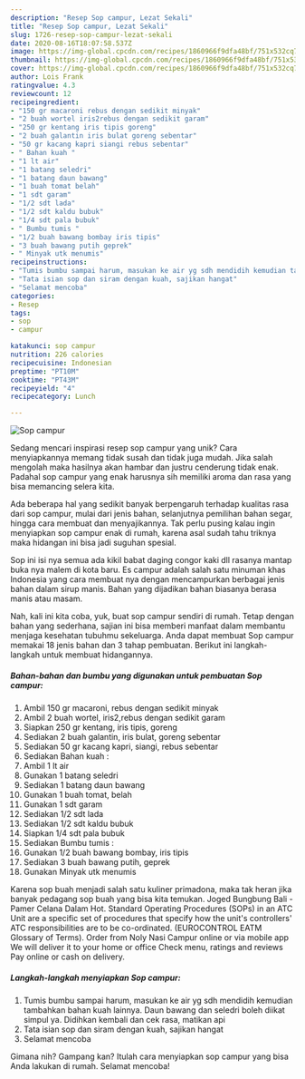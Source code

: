 ```yaml
---
description: "Resep Sop campur, Lezat Sekali"
title: "Resep Sop campur, Lezat Sekali"
slug: 1726-resep-sop-campur-lezat-sekali
date: 2020-08-16T18:07:58.537Z
image: https://img-global.cpcdn.com/recipes/1860966f9dfa48bf/751x532cq70/sop-campur-foto-resep-utama.jpg
thumbnail: https://img-global.cpcdn.com/recipes/1860966f9dfa48bf/751x532cq70/sop-campur-foto-resep-utama.jpg
cover: https://img-global.cpcdn.com/recipes/1860966f9dfa48bf/751x532cq70/sop-campur-foto-resep-utama.jpg
author: Lois Frank
ratingvalue: 4.3
reviewcount: 12
recipeingredient:
- "150 gr macaroni rebus dengan sedikit minyak"
- "2 buah wortel iris2rebus dengan sedikit garam"
- "250 gr kentang iris tipis goreng"
- "2 buah galantin iris bulat goreng sebentar"
- "50 gr kacang kapri siangi rebus sebentar"
- " Bahan kuah "
- "1 lt air"
- "1 batang seledri"
- "1 batang daun bawang"
- "1 buah tomat belah"
- "1 sdt garam"
- "1/2 sdt lada"
- "1/2 sdt kaldu bubuk"
- "1/4 sdt pala bubuk"
- " Bumbu tumis "
- "1/2 buah bawang bombay iris tipis"
- "3 buah bawang putih geprek"
- " Minyak utk menumis"
recipeinstructions:
- "Tumis bumbu sampai harum, masukan ke air yg sdh mendidih kemudian tambahkan bahan kuah lainnya. Daun bawang dan seledri boleh diikat simpul ya. Didihkan kembali dan cek rasa, matikan api"
- "Tata isian sop dan siram dengan kuah, sajikan hangat"
- "Selamat mencoba"
categories:
- Resep
tags:
- sop
- campur

katakunci: sop campur 
nutrition: 226 calories
recipecuisine: Indonesian
preptime: "PT10M"
cooktime: "PT43M"
recipeyield: "4"
recipecategory: Lunch

---
```



![Sop campur](https://img-global.cpcdn.com/recipes/1860966f9dfa48bf/751x532cq70/sop-campur-foto-resep-utama.jpg)

Sedang mencari inspirasi resep sop campur yang unik? Cara menyiapkannya memang tidak susah dan tidak juga mudah. Jika salah mengolah maka hasilnya akan hambar dan justru cenderung tidak enak. Padahal sop campur yang enak harusnya sih memiliki aroma dan rasa yang bisa memancing selera kita.

Ada beberapa hal yang sedikit banyak berpengaruh terhadap kualitas rasa dari sop campur, mulai dari jenis bahan, selanjutnya pemilihan bahan segar, hingga cara membuat dan menyajikannya. Tak perlu pusing kalau ingin menyiapkan sop campur enak di rumah, karena asal sudah tahu triknya maka hidangan ini bisa jadi suguhan spesial.

Sop ini isi nya semua ada kikil babat daging congor kaki dll rasanya mantap buka nya malem di kota baru. Es campur adalah salah satu minuman khas Indonesia yang cara membuat nya dengan mencampurkan berbagai jenis bahan dalam sirup manis. Bahan yang dijadikan bahan biasanya berasa manis atau masam.


Nah, kali ini kita coba, yuk, buat sop campur sendiri di rumah. Tetap dengan bahan yang sederhana, sajian ini bisa memberi manfaat dalam membantu menjaga kesehatan tubuhmu sekeluarga. Anda dapat membuat Sop campur memakai 18 jenis bahan dan 3 tahap pembuatan. Berikut ini langkah-langkah untuk membuat hidangannya.

<!--inarticleads1-->

##### Bahan-bahan dan bumbu yang digunakan untuk pembuatan Sop campur:

1. Ambil 150 gr macaroni, rebus dengan sedikit minyak
1. Ambil 2 buah wortel, iris2,rebus dengan sedikit garam
1. Siapkan 250 gr kentang, iris tipis, goreng
1. Sediakan 2 buah galantin, iris bulat, goreng sebentar
1. Sediakan 50 gr kacang kapri, siangi, rebus sebentar
1. Sediakan  Bahan kuah :
1. Ambil 1 lt air
1. Gunakan 1 batang seledri
1. Sediakan 1 batang daun bawang
1. Gunakan 1 buah tomat, belah
1. Gunakan 1 sdt garam
1. Sediakan 1/2 sdt lada
1. Sediakan 1/2 sdt kaldu bubuk
1. Siapkan 1/4 sdt pala bubuk
1. Sediakan  Bumbu tumis :
1. Gunakan 1/2 buah bawang bombay, iris tipis
1. Sediakan 3 buah bawang putih, geprek
1. Gunakan  Minyak utk menumis


Karena sop buah menjadi salah satu kuliner primadona, maka tak heran jika banyak pedagang sop buah yang bisa kita temukan. Joged Bungbung Bali - Pamer Celana Dalam Hot. Standard Operating Procedures (SOPs) in an ATC Unit are a specific set of procedures that specify how the unit&#39;s controllers&#39; ATC responsibilities are to be co-ordinated. (EUROCONTROL EATM Glossary of Terms). Order from Noly Nasi Campur online or via mobile app We will deliver it to your home or office Check menu, ratings and reviews Pay online or cash on delivery. 

<!--inarticleads2-->

##### Langkah-langkah menyiapkan Sop campur:

1. Tumis bumbu sampai harum, masukan ke air yg sdh mendidih kemudian tambahkan bahan kuah lainnya. Daun bawang dan seledri boleh diikat simpul ya. Didihkan kembali dan cek rasa, matikan api
1. Tata isian sop dan siram dengan kuah, sajikan hangat
1. Selamat mencoba




Gimana nih? Gampang kan? Itulah cara menyiapkan sop campur yang bisa Anda lakukan di rumah. Selamat mencoba!
